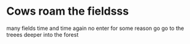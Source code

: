 # Cows roam the fieldsss
many fields
time and time again
no enter for some reason
go go to the treees
deeper into the forest
